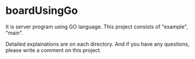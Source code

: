 # boardUsingGo
It is server program using GO language. This project consists of "example", "main".

Detailed explainations are on each directory. And if you have any questions, please write a comment on this project.
